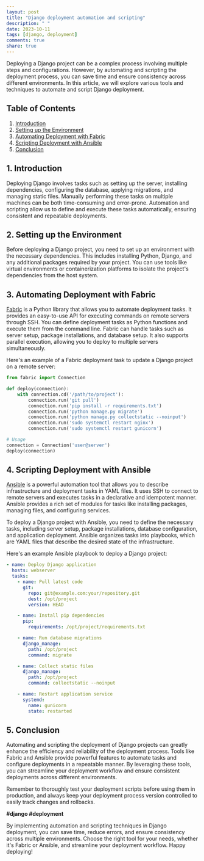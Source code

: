 ```yaml
---
layout: post
title: "Django deployment automation and scripting"
description: " "
date: 2023-10-11
tags: [django, deployment]
comments: true
share: true
---
```


Deploying a Django project can be a complex process involving multiple steps and configurations. However, by automating and scripting the deployment process, you can save time and ensure consistency across different environments. In this article, we will explore various tools and techniques to automate and script Django deployment.

## Table of Contents
1. [Introduction](#introduction)
2. [Setting up the Environment](#setup)
3. [Automating Deployment with Fabric](#fabric)
4. [Scripting Deployment with Ansible](#ansible)
5. [Conclusion](#conclusion)

## 1. Introduction<a name="introduction"></a>
Deploying Django involves tasks such as setting up the server, installing dependencies, configuring the database, applying migrations, and managing static files. Manually performing these tasks on multiple machines can be both time-consuming and error-prone. Automation and scripting allow us to define and execute these tasks automatically, ensuring consistent and repeatable deployments.

## 2. Setting up the Environment<a name="setup"></a>
Before deploying a Django project, you need to set up an environment with the necessary dependencies. This includes installing Python, Django, and any additional packages required by your project. You can use tools like virtual environments or containerization platforms to isolate the project's dependencies from the host system.

## 3. Automating Deployment with Fabric<a name="fabric"></a>
[Fabric](https://www.fabfile.org/) is a Python library that allows you to automate deployment tasks. It provides an easy-to-use API for executing commands on remote servers through SSH. You can define deployment tasks as Python functions and execute them from the command line. Fabric can handle tasks such as server setup, package installations, and database setup. It also supports parallel execution, allowing you to deploy to multiple servers simultaneously.

Here's an example of a Fabric deployment task to update a Django project on a remote server:
```python
from fabric import Connection

def deploy(connection):
    with connection.cd('/path/to/project'):
        connection.run('git pull')
        connection.run('pip install -r requirements.txt')
        connection.run('python manage.py migrate')
        connection.run('python manage.py collectstatic --noinput')
        connection.run('sudo systemctl restart nginx')
        connection.run('sudo systemctl restart gunicorn')

# Usage
connection = Connection('user@server')
deploy(connection)
```

## 4. Scripting Deployment with Ansible<a name="ansible"></a>
[Ansible](https://www.ansible.com/) is a powerful automation tool that allows you to describe infrastructure and deployment tasks in YAML files. It uses SSH to connect to remote servers and executes tasks in a declarative and idempotent manner. Ansible provides a rich set of modules for tasks like installing packages, managing files, and configuring services.

To deploy a Django project with Ansible, you need to define the necessary tasks, including server setup, package installations, database configuration, and application deployment. Ansible organizes tasks into playbooks, which are YAML files that describe the desired state of the infrastructure.

Here's an example Ansible playbook to deploy a Django project:
```yaml
- name: Deploy Django application
  hosts: webserver
  tasks:
    - name: Pull latest code
      git:
        repo: git@example.com:your/repository.git
        dest: /opt/project
        version: HEAD

    - name: Install pip dependencies
      pip:
        requirements: /opt/project/requirements.txt

    - name: Run database migrations
      django_manage:
        path: /opt/project
        command: migrate

    - name: Collect static files
      django_manage:
        path: /opt/project
        command: collectstatic --noinput

    - name: Restart application service
      systemd:
        name: gunicorn
        state: restarted
```

## 5. Conclusion<a name="conclusion"></a>
Automating and scripting the deployment of Django projects can greatly enhance the efficiency and reliability of the deployment process. Tools like Fabric and Ansible provide powerful features to automate tasks and configure deployments in a repeatable manner. By leveraging these tools, you can streamline your deployment workflow and ensure consistent deployments across different environments.

Remember to thoroughly test your deployment scripts before using them in production, and always keep your deployment process version controlled to easily track changes and rollbacks.

**#django #deployment**

By implementing automation and scripting techniques in Django deployment, you can save time, reduce errors, and ensure consistency across multiple environments. Choose the right tool for your needs, whether it's Fabric or Ansible, and streamline your deployment workflow. Happy deploying!
